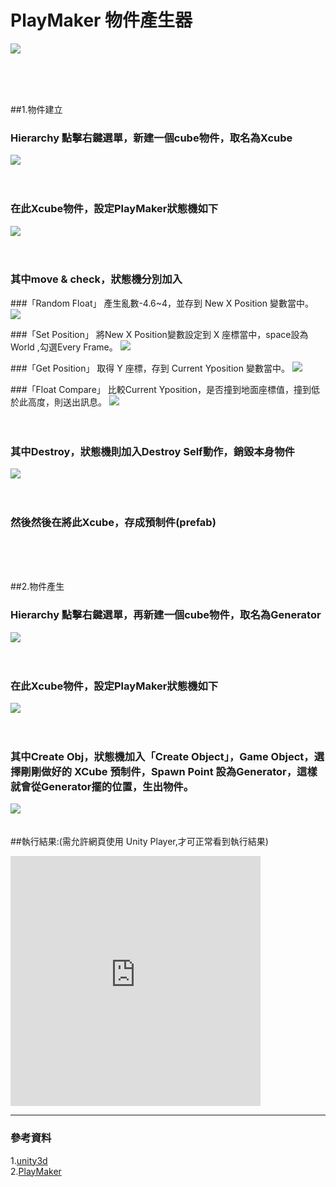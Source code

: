 # PlayMaker 物件產生器

![](https://raw.githubusercontent.com/tw-hkt/Unity/master/img/000028.png)


</br>
</br>
</br>

##1.物件建立
### Hierarchy 點擊右鍵選單，新建一個cube物件，取名為Xcube
![](https://raw.githubusercontent.com/tw-hkt/Unity/master/img/000029.jpg)
</br>
</br>
</br>
### 在此Xcube物件，設定PlayMaker狀態機如下
![](https://raw.githubusercontent.com/tw-hkt/Unity/master/img/000038.jpg)
</br>
</br>
</br>
### 其中move & check，狀態機分別加入
###「Random Float」 產生亂數-4.6~4，並存到 New X Position 變數當中。
 ![](https://raw.githubusercontent.com/tw-hkt/Unity/master/img/000039.jpg)

###「Set Position」 將New X Position變數設定到 X 座標當中，space設為World ,勾選Every Frame。
 ![](https://raw.githubusercontent.com/tw-hkt/Unity/master/img/000040.jpg)

###「Get Position」 取得 Y 座標，存到 Current Yposition 變數當中。
 ![](https://raw.githubusercontent.com/tw-hkt/Unity/master/img/000041.jpg)

###「Float Compare」 比較Current Yposition，是否撞到地面座標值，撞到低於此高度，則送出訊息。
 ![](https://raw.githubusercontent.com/tw-hkt/Unity/master/img/000042.jpg)
</br>
</br>
</br>

### 其中Destroy，狀態機則加入Destroy Self動作，銷毀本身物件
 ![](https://raw.githubusercontent.com/tw-hkt/Unity/master/img/000043.jpg)
</br>
</br>
</br>

### 然後然後在將此Xcube，存成預制件(prefab)

</br>
</br>
</br>

##2.物件產生
### Hierarchy 點擊右鍵選單，再新建一個cube物件，取名為Generator
![](https://raw.githubusercontent.com/tw-hkt/Unity/master/img/000029.jpg)
</br>
</br>
</br>
### 在此Xcube物件，設定PlayMaker狀態機如下
![](https://raw.githubusercontent.com/tw-hkt/Unity/master/img/000044.jpg)
</br>
</br>
</br>
### 其中Create Obj，狀態機加入「Create Object」，Game Object，選擇剛剛做好的 XCube 預制件，Spawn Point 設為Generator，這樣就會從Generator擺的位置，生出物件。
![](https://raw.githubusercontent.com/tw-hkt/Unity/master/img/000045.jpg)
</br>
</br>
</br>
##執行結果:(需允許網頁使用 Unity Player,才可正常看到執行結果)

<iframe width="400" height="400" src="http://tw-hkt.github.io/Unity/dmeo/Obj%20Generator/Obj%20Generator.html" frameborder="0"></iframe>

* * *
### 參考資料
1.[unity3d](http://unity3d.com/)
<br>
2.[PlayMaker](http://www.hutonggames.com/)
<br>